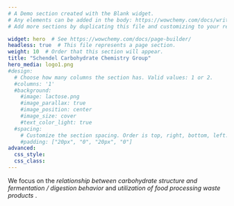 ```yaml
---
# A Demo section created with the Blank widget.
# Any elements can be added in the body: https://wowchemy.com/docs/writing-markdown-latex/
# Add more sections by duplicating this file and customizing to your requirements.

widget: hero  # See https://wowchemy.com/docs/page-builder/
headless: true  # This file represents a page section.
weight: 10  # Order that this section will appear.
title: "Schendel Carbohydrate Chemistry Group"
hero_media: logo1.png
#design:
  # Choose how many columns the section has. Valid values: 1 or 2.
  #columns: '1'
  #background:
    #image: lactose.png
    #image_parallax: true
    #image_position: center
    #image_size: cover
    #text_color_light: true
  #spacing:
    # Customize the section spacing. Order is top, right, bottom, left.
    #padding: ["20px", "0", "20px", "0"]
advanced:
  css_style:
  css_class:
---
```

We focus on the *relationship between carbohydrate structure and fermentation / digestion behavior* and *utilization of food processing waste products* .

